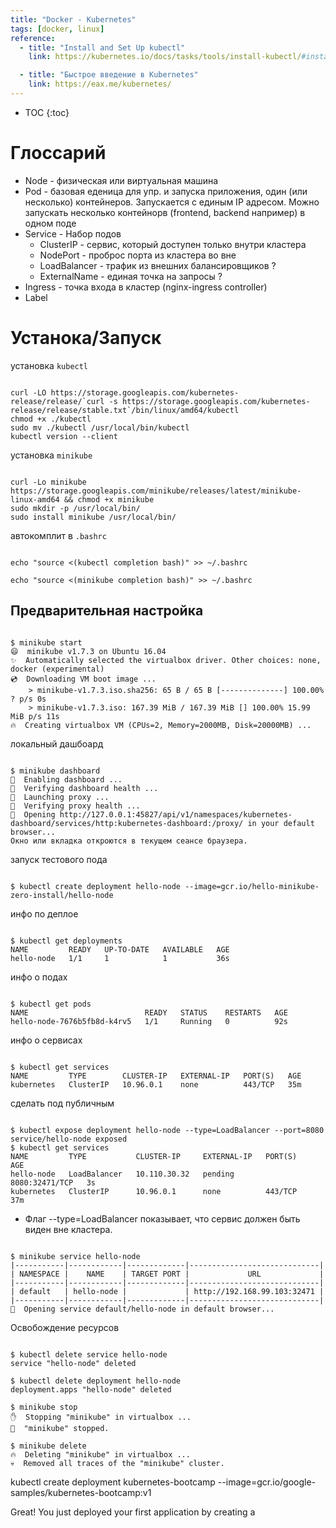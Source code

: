 ```yaml
---
title: "Docker - Kubernetes"
tags: [docker, linux]
reference:
  - title: "Install and Set Up kubectl"
    link: https://kubernetes.io/docs/tasks/tools/install-kubectl/#install-kubectl-on-linux

  - title: "Быстрое введение в Kubernetes"
    link: https://eax.me/kubernetes/
---
```



* TOC 
{:toc}

# Глоссарий

* Node - физическая или виртуальная машина
* Pod - базовая еденица для упр. и запуска приложения, один (или несколько) контейнеров. Запускается с единым IP адресом. Можно запускать несколько контейнорв (frontend, backend например) в одном поде
* Service - Набор подов
  * ClusterIP - сервис, который доступен только внутри кластера
  * NodePort - проброс порта из кластера во вне
  * LoadBalancer - трафик из внешних балансировщиков ?
  * ExternalName - единая точка на запросы ?
* Ingress - точка входа в кластер (nginx-ingress controller)
* Label

# Устанока/Запуск

установка `kubectl`
<pre><code class="shell">
curl -LO https://storage.googleapis.com/kubernetes-release/release/`curl -s https://storage.googleapis.com/kubernetes-release/release/stable.txt`/bin/linux/amd64/kubectl
chmod +x ./kubectl
sudo mv ./kubectl /usr/local/bin/kubectl
kubectl version --client
</code></pre>

установка `minikube`
<pre><code class="shell">
curl -Lo minikube https://storage.googleapis.com/minikube/releases/latest/minikube-linux-amd64 && chmod +x minikube
sudo mkdir -p /usr/local/bin/
sudo install minikube /usr/local/bin/
</code></pre>

автокомплит в `.bashrc`
<pre><code class="shell">
echo "source <(kubectl completion bash)" >> ~/.bashrc

echo "source <(minikube completion bash)" >> ~/.bashrc
</code></pre>

## Предварительная настройка

<pre><code class="shell">
$ minikube start
😄  minikube v1.7.3 on Ubuntu 16.04
✨  Automatically selected the virtualbox driver. Other choices: none, docker (experimental)
💿  Downloading VM boot image ...
    > minikube-v1.7.3.iso.sha256: 65 B / 65 B [--------------] 100.00% ? p/s 0s
    > minikube-v1.7.3.iso: 167.39 MiB / 167.39 MiB [] 100.00% 15.99 MiB p/s 11s
🔥  Creating virtualbox VM (CPUs=2, Memory=2000MB, Disk=20000MB) ...
</code></pre>


локальный дашбоард 
<pre><code class="shell">
$ minikube dashboard
🔌  Enabling dashboard ...
🤔  Verifying dashboard health ...
🚀  Launching proxy ...
🤔  Verifying proxy health ...
🎉  Opening http://127.0.0.1:45827/api/v1/namespaces/kubernetes-dashboard/services/http:kubernetes-dashboard:/proxy/ in your default browser...
Окно или вкладка откроются в текущем сеансе браузера.
</code></pre>

запуск тестового пода
<pre><code class="shell">
$ kubectl create deployment hello-node --image=gcr.io/hello-minikube-zero-install/hello-node
</code></pre>

инфо по деплое
<pre><code class="shell">
$ kubectl get deployments
NAME         READY   UP-TO-DATE   AVAILABLE   AGE
hello-node   1/1     1            1           36s
</code></pre>

инфо о подах
<pre><code class="shell">
$ kubectl get pods
NAME                          READY   STATUS    RESTARTS   AGE
hello-node-7676b5fb8d-k4rv5   1/1     Running   0          92s
</code></pre>

инфо о сервисах
<pre><code class="shell">
$ kubectl get services
NAME         TYPE        CLUSTER-IP   EXTERNAL-IP   PORT(S)   AGE
kubernetes   ClusterIP   10.96.0.1    none          443/TCP   35m
</code></pre>

сделать под публичным
<pre><code class="shell">
$ kubectl expose deployment hello-node --type=LoadBalancer --port=8080
service/hello-node exposed
$ kubectl get services
NAME         TYPE           CLUSTER-IP     EXTERNAL-IP   PORT(S)          AGE
hello-node   LoadBalancer   10.110.30.32   pending       8080:32471/TCP   3s
kubernetes   ClusterIP      10.96.0.1      none          443/TCP          37m
</code></pre>

* Флаг --type=LoadBalancer показывает, что сервис должен быть виден вне кластера.

<pre><code class="shell">
$ minikube service hello-node
|-----------|------------|-------------|-----------------------------|
| NAMESPACE |    NAME    | TARGET PORT |             URL             |
|-----------|------------|-------------|-----------------------------|
| default   | hello-node |             | http://192.168.99.103:32471 |
|-----------|------------|-------------|-----------------------------|
🎉  Opening service default/hello-node in default browser...
</code></pre>

Освобождение ресурсов 
<pre><code class="shell">
$ kubectl delete service hello-node
service "hello-node" deleted

$ kubectl delete deployment hello-node
deployment.apps "hello-node" deleted

$ minikube stop
✋  Stopping "minikube" in virtualbox ...
🛑  "minikube" stopped.

$ minikube delete
🔥  Deleting "minikube" in virtualbox ...
💀  Removed all traces of the "minikube" cluster.
</code></pre>



kubectl create deployment kubernetes-bootcamp --image=gcr.io/google-samples/kubernetes-bootcamp:v1

Great! You just deployed your first application by creating a